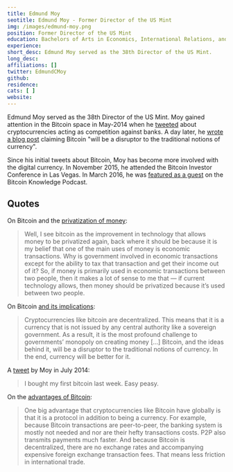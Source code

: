 ```yaml
---
title: Edmund Moy
seotitle: Edmund Moy - Former Director of the US Mint
img: /images/edmund-moy.png
position: Former Director of the US Mint
education: Bachelors of Arts in Economics, International Relations, and Political Science from University of Wisconsin–Madison
experience:
short_desc: Edmund Moy served as the 38th Director of the US Mint.
long_desc:
affiliations: []
twitter: EdmundCMoy
github:
residence:
cats: [ ]
website:
---
```

Edmund Moy served as the 38th Director of the US Mint. Moy gained attention in the Bitcoin space in May-2014 when he [tweeted](https://twitter.com/EdmundCMoy/statuses/469500127179440128) about cryptocurrencies acting as competition against banks. A day later, he [wrote a blog post](http://edmoy.com/the-currency-revolution-courtesy-of-bitcoin/) claiming Bitcoin "will be a disruptor to the traditional notions of currency".

Since his initial tweets about Bitcoin, Moy has become more involved with the digital currency. In November 2015, he attended the Bitcoin Investor Conference in Las Vegas. In March 2016, he was [featured as a guest](http://www.bitcoin.kn/2016/03/former-united-states-mint-director-ed-moy-discusses-coinage/) on the Bitcoin Knowledge Podcast.

## Quotes

On Bitcoin and the [privatization of money](http://insidebitcoins.com/news/former-director-of-us-mint-bitcoin-allows-money-to-be-privatized-again/35866):

> Well, I see bitcoin as the improvement in technology that allows money to be privatized again, back where it should be because it is my belief that one of the main uses of money is economic transactions. Why is government involved in economic transactions except for the ability to tax that transaction and get their income out of it? So, if money is primarily used in economic transactions between two people, then it makes a lot of sense to me that — if current technology allows, then money should be privatized because it’s used between two people.

On Bitcoin [and its implications](http://edmoy.com/the-currency-revolution-courtesy-of-bitcoin/):

> Cryptocurrencies like bitcoin are decentralized. This means that it is a currency that is not issued by any central authority like a sovereign government. As a result, it is the most profound challenge to governments’ monopoly on creating money [...] Bitcoin, and the ideas behind it, will be a disruptor to the traditional notions of currency. In the end, currency will be better for it.

A [tweet](https://twitter.com/EdmundCMoy/status/489185805382868992) by Moy in July 2014:

> I bought my first bitcoin last week. Easy peasy.

On the [advantages of Bitcoin](http://cointelegraph.com/news/the-banking-system-is-mostly-not-needed-38th-director-of-the-us-mint-edmund-moy):

> One big advantage that cryptocurrencies like Bitcoin have globally is that it is a protocol in addition to being a currency. For example, because Bitcoin transactions are peer-to-peer, the banking system is mostly not needed and nor are their hefty transactions costs. P2P also transmits payments much faster. And because Bitcoin is decentralized, there are no exchange rates and accompanying expensive foreign exchange transaction fees. That means less friction in international trade.

